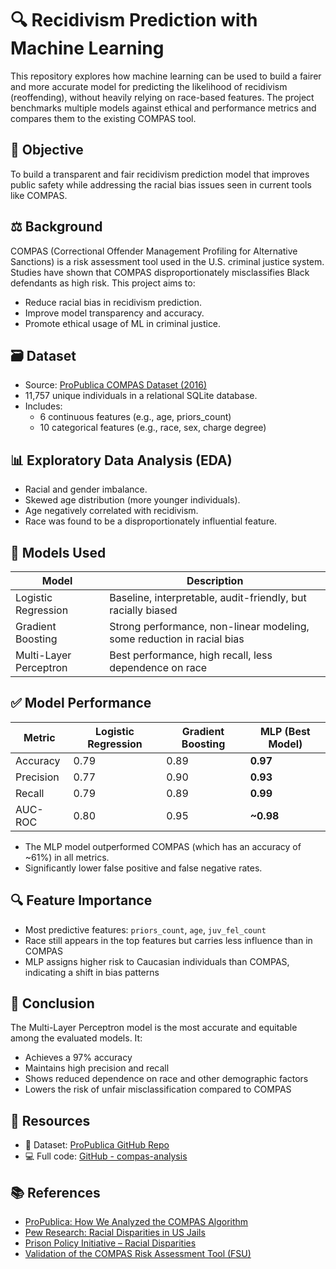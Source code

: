 # 🔍 Recidivism Prediction with Machine Learning

This repository explores how machine learning can be used to build a fairer and more accurate model for predicting the likelihood of recidivism (reoffending), without heavily relying on race-based features. The project benchmarks multiple models against ethical and performance metrics and compares them to the existing COMPAS tool.

## 📌 Objective

To build a transparent and fair recidivism prediction model that improves public safety while addressing the racial bias issues seen in current tools like COMPAS.

## ⚖️ Background

COMPAS (Correctional Offender Management Profiling for Alternative Sanctions) is a risk assessment tool used in the U.S. criminal justice system. Studies have shown that COMPAS disproportionately misclassifies Black defendants as high risk. This project aims to:

- Reduce racial bias in recidivism prediction.
- Improve model transparency and accuracy.
- Promote ethical usage of ML in criminal justice.

## 🗃️ Dataset

- Source: [ProPublica COMPAS Dataset (2016)](https://github.com/propublica/compas-analysis)
- 11,757 unique individuals in a relational SQLite database.
- Includes:
  - 6 continuous features (e.g., age, priors_count)
  - 10 categorical features (e.g., race, sex, charge degree)

## 📊 Exploratory Data Analysis (EDA)

- Racial and gender imbalance.
- Skewed age distribution (more younger individuals).
- Age negatively correlated with recidivism.
- Race was found to be a disproportionately influential feature.

## 🧠 Models Used

| Model                  | Description                                                                 |
|------------------------|-----------------------------------------------------------------------------|
| Logistic Regression     | Baseline, interpretable, audit-friendly, but racially biased                 |
| Gradient Boosting       | Strong performance, non-linear modeling, some reduction in racial bias      |
| Multi-Layer Perceptron  | Best performance, high recall, less dependence on race                      |

## ✅ Model Performance

| Metric     | Logistic Regression | Gradient Boosting | MLP (Best Model) |
|------------|---------------------|-------------------|------------------|
| Accuracy   | 0.79                | 0.89              | **0.97**         |
| Precision  | 0.77                | 0.90              | **0.93**         |
| Recall     | 0.79                | 0.89              | **0.99**         |
| AUC-ROC    | 0.80                | 0.95              | **~0.98**        |

- The MLP model outperformed COMPAS (which has an accuracy of ~61%) in all metrics.
- Significantly lower false positive and false negative rates.

## 🔍 Feature Importance

- Most predictive features: `priors_count`, `age`, `juv_fel_count`
- Race still appears in the top features but carries less influence than in COMPAS
- MLP assigns higher risk to Caucasian individuals than COMPAS, indicating a shift in bias patterns

## 🧾 Conclusion

The Multi-Layer Perceptron model is the most accurate and equitable among the evaluated models. It:

- Achieves a 97% accuracy
- Maintains high precision and recall
- Shows reduced dependence on race and other demographic factors
- Lowers the risk of unfair misclassification compared to COMPAS

## 🔗 Resources

- 📁 Dataset: [ProPublica GitHub Repo](https://github.com/propublica/compas-analysis)
- 💻 Full code: [GitHub - compas-analysis](https://github.com/ursulaGUO/compas-analysis)

## 📚 References

- [ProPublica: How We Analyzed the COMPAS Algorithm](https://www.propublica.org/article/how-we-analyzed-the-compas-recidivism-algorithm)
- [Pew Research: Racial Disparities in US Jails](https://www.pew.org/en/research-and-analysis/issue-briefs/2023/05/racial-disparities-persist-in-many-us-jails)
- [Prison Policy Initiative – Racial Disparities](https://www.prisonpolicy.org/research/racial_and_ethnic_disparities/)
- [Validation of the COMPAS Risk Assessment Tool (FSU)](https://criminology.fsu.edu/sites/g/files/upcbnu3076/files/2021-03/Validation-of-the-COMPAS-Risk-Assessment-Classification-Instrument.pdf)
